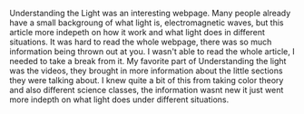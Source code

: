   Understanding the Light was an interesting webpage. Many people already have a small backgroung of what light is, electromagnetic waves, but this article more indepeth on how it work and what light does in different situations. It was hard to read the whole webpage, there was so much information being thrown out at you. I wasn't able to read the whole article, I needed to take a break from it.
  My favorite part of Understanding the light was the videos, they brought in more information about the little sections they were talking about. I knew quite a bit of this from taking color theory and also different science classes, the information wasnt new it just went more indepth on what light does under different situations.
